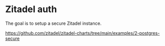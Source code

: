 # Zitadel auth

The goal is to setup a secure Zitadel instance.

<https://github.com/zitadel/zitadel-charts/tree/main/examples/2-postgres-secure>
